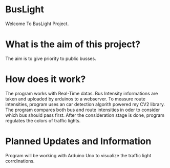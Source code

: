 # BusLight
<p1>Welcome To BusLight Project.</p1>
<h1>What is the aim of this project?</h1>
<p1>The aim is to give priority to public busses.</p1>
<h1>How does it work?</h1>
<p1>The program works with Real-Time datas. Bus Intensity informations are taken and uploaded by arduinos to a webserver. To measure route intensities, program uses an car detection algorith powered my CV2 library. The program compares both bus and route intensities in oder to consider which bus should pass first. After the consideration stage is done, program regulates the colors of traffic lights.</p1>
<h1>Planned Updates and Information</h1>
<p1>Program will be working with Arduino Uno to visualize the traffic light corrdinations.</p1>
